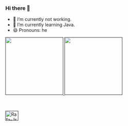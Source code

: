 ### Hi there 👋



- 🔭 I’m currently not working.
- 🌱 I’m currently learning Java.
- 😄 Pronouns: he

<div>
<a href "https://github.com/Jaime-Franz-Junior">
<img height="180em" src="https://github-readme-stats.vercel.app/api?username=Jaime-Franz-Junior&show_icons=true&theme=github_dark&include_all_comits=true&count_private=true "/>
<img height="180em" src="https://github-readme-stats.vercel.app/api/top-langs/?username=Jaime-Franz-Junior&layout=compact)&langs_count=16&theme=github_dark"/>

  ##
  
  <div style="display: inline_block"><br>
    <img align="center" alt="Rafa-Js" height="30" width="40" src="https://cdn.jsdelivr.net/gh/devicons/devicon/icons/java/java-plain.svg" />
</div>
